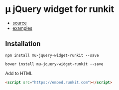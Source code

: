 # µ jQuery widget for runkit

- [source](widget.js)
- [examples](examples)

## Installation

```
npm install mu-jquery-widget-runkit --save
```

```
bower install mu-jquery-widget-runkit --save
```

Add to HTML

```html
<script src="https://embed.runkit.com"></script>
```